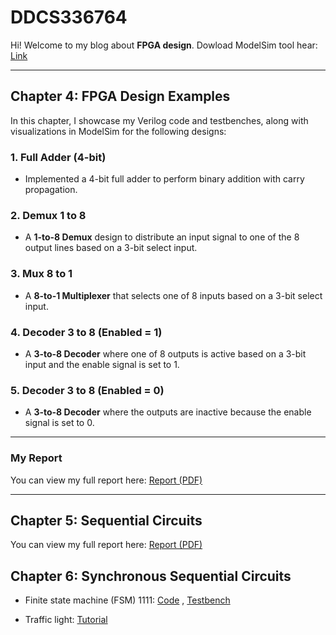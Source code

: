 # **DDCS336764**

Hi! Welcome to my blog about **FPGA design**.
Dowload ModelSim tool hear: [Link](https://drive.google.com/file/d/1DSxM6HUUa3EVzUdVeWLhLVng778VrWoI/view?usp=sharing)

---

## **Chapter 4: FPGA Design Examples**

In this chapter, I showcase my Verilog code and testbenches, along with visualizations in ModelSim for the following designs:

### 1. **Full Adder (4-bit)**
   - Implemented a 4-bit full adder to perform binary addition with carry propagation.
   
### 2. **Demux 1 to 8**
   - A **1-to-8 Demux** design to distribute an input signal to one of the 8 output lines based on a 3-bit select input.

### 3. **Mux 8 to 1**
   - A **8-to-1 Multiplexer** that selects one of 8 inputs based on a 3-bit select input.

### 4. **Decoder 3 to 8 (Enabled = 1)**
   - A **3-to-8 Decoder** where one of 8 outputs is active based on a 3-bit input and the enable signal is set to 1.

### 5. **Decoder 3 to 8 (Enabled = 0)**
   - A **3-to-8 Decoder** where the outputs are inactive because the enable signal is set to 0.

---

### **My Report**

You can view my full report here: [Report (PDF)](https://github.com/giunzz/DDCS336764/blob/main/Chapter%204/Quick%20Question.%20Chapter%2004.pdf)

---

## **Chapter 5: Sequential Circuits**
You can view my full report here: [Report (PDF)](https://github.com/giunzz/DDCS336764/blob/main/Chapter%205/Quick%20Question.%20Chapter%2005.pdf)

## **Chapter 6: Synchronous Sequential Circuits**

- Finite state machine (FSM) 1111: [Code](https://github.com/giunzz/DDCS336764/blob/main/Chapter%206/IC_Desgin/SeqDetector.v) , [Testbench](https://github.com/giunzz/DDCS336764/blob/main/Chapter%206/IC_Desgin/TB_SC1111.v)

- Traffic light: [Tutorial](https://github.com/giunzz/DDCS336764/blob/main/Chapter%206/DENGT.md)
